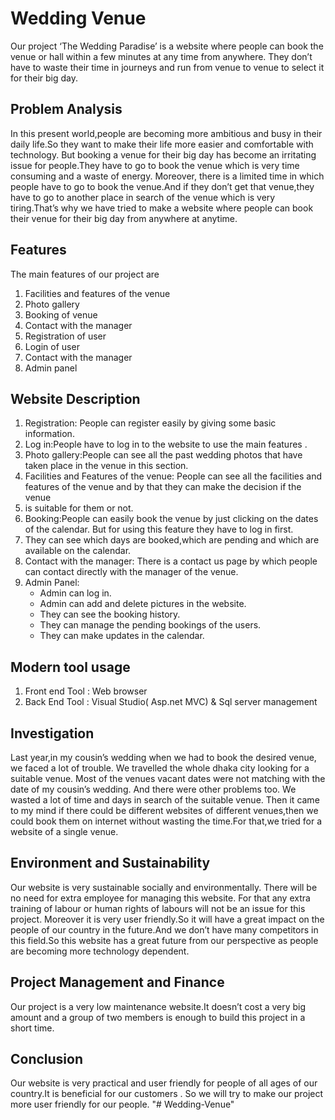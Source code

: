 # Wedding Venue #
Our project ‘The Wedding Paradise’ is a website where people can book the venue or hall within a few minutes at any time from anywhere. 
They don’t have to waste their time in journeys and run from venue to venue to select it for their big day.

## Problem Analysis ##
In this present world,people are becoming more ambitious and busy in their daily life.So they want to make their life more easier and comfortable with technology. 
But booking a venue for their big day has become an irritating issue for people.They have to go to book the venue which is very time consuming and a waste of energy. 
Moreover, there is a limited time in which people have to go to book the venue.And if they don’t get that venue,they have to go to another place in search of the venue 
which is very tiring.That’s why we have tried to make a website where people can book their venue for their big day  from anywhere at anytime.

## Features ## 
The main features of our project are
1. Facilities and features of the venue
2. Photo gallery
3. Booking of venue
4. Contact with the manager
5. Registration of user
6. Login of user
7. Contact with the manager
8. Admin panel
## Website Description ##
1. Registration: People can register easily by giving some basic information.
2. Log in:People have to log in to the website to use the main features .
3. Photo gallery:People can see all the past wedding photos that have taken place in the venue in this section.
4. Facilities and Features of the venue: People can see all the facilities and features of the venue and by that they can make the decision if the venue 
5. is suitable for them or not.
6. Booking:People can easily book the venue by just clicking on the dates of the calendar. But for using this feature they have to log in first. 
7. They can see which days are booked,which are pending and which are available on the calendar.
8. Contact with the manager: There is a contact us page by which people can contact directly with the manager of the venue.
9. Admin Panel:
   * Admin can log in.
   * Admin can add and delete pictures in the website.
   * They can see the booking history.
   * They can manage the pending bookings of the users.
   * They can make updates in the calendar.

## Modern tool usage ##
1. Front end Tool : Web browser 
2. Back End Tool : Visual Studio( Asp.net MVC) & Sql server management


## Investigation ##
Last year,in my cousin’s wedding when we had to book the desired venue, we faced a lot of trouble. We travelled the whole dhaka city looking for a suitable venue. 
Most of the venues vacant dates were not matching with the date of my cousin’s wedding. And there were other problems too. We wasted a lot of time and days in 
search of the suitable venue. Then it came to my mind if there could be different websites of different venues,then we could book them on internet without wasting 
the time.For that,we tried for a website of a single venue.

## Environment and Sustainability ##
Our website is very sustainable socially and environmentally. There will be no need for extra employee for managing this website. For that any extra training 
of labour or human rights of labours will not be an issue for this project. Moreover it is very user friendly.So it will have a great impact on the people of 
our country in the future.And we don’t have many competitors in this field.So this website has a great future from our perspective as people are becoming more 
technology dependent.

## Project Management and Finance ##
Our project is a very low maintenance website.It doesn’t cost a very big amount and a group of two members is enough to build this project in a short time.


## Conclusion ## 
Our website is very practical and user friendly for people of all ages of our country.It is beneficial for our customers .
So we will try to make our project more user friendly for our people.
"# Wedding-Venue" 
